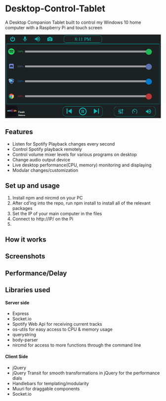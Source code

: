 # Desktop-Control-Tablet
A Desktop Companion Tablet built to control my Windows 10 home computer with a Raspberry Pi and touch screen

![Screenshot](screenshots/screenshot1.png)

## Features
- Listen for Spotify Playback changes every second
- Control Spotify playback remotely
- Control volume mixer levels for various programs on desktop
- Change audio output device
- Live desktop performance(CPU, memory) monitoring and displaying
- Modular changes/customization

## Set up and usage
1) Install npm and nircmd on your PC
2) After cd'ing into the repo, run npm install to install all of the relevant packages
3) Set the IP of your main computer in the files
4) Connect to http://IP/ on the Pi
5)

## How it works

## Screenshots

## Performance/Delay

## Libraries used
  #### Server side
  - Express
  - Socket.io
  - Spotify Web Api for receiving current tracks
  - os-utils for easy access to CPU & memory usage
  - querystring
  - body-parser
  - nircmd for access to more functions through the command line

  
  #### Client Side
  - jQuery
  - jQuery Transit for smooth transformations in jQuery for the performance dials
  - Handlebars for templating/modularity
  - Muuri for draggable components
  - Socket.io
  
  
